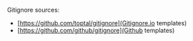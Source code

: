Gitignore sources:

- [https://github.com/toptal/gitignore](Gitignore.io templates)
- [https://github.com/github/gitignore](Github templates)
